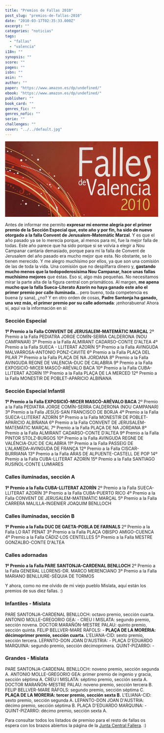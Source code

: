```yaml
---
title: "Premios de Fallas 2010"
post_slug: "premios-de-fallas-2010"
date: "2010-03-17T02:35:33.000Z"
excerpt: ""
categories: "noticias"
tags: 
  - "fallas"
  - "valencia"
i18n: ""
synopsis: ""
score: ""
pages: ""
isbn: ""
asin: ""
author: ""
paper: "https://www.amazon.es/dp/undefined/"
ebook: "https://www.amazon.es/dp/undefined/"
publisher: ""
book_card: ""
genres_fic: ""
genres_nofic: ""
serie: ""
challenges: ""
cover: "../../default.jpg"
---
```


![](images/fallas2010.jpg "Fallas 2010")

Antes de informar me permito **expresar mi enorme alegría por el primer premio de la Sección Especial que, este año y por fin, ha sido de nuevo otorgado a la falla Convent de Jerusalem-Matemàtic Marzal**. Y es que el año pasado ya se lo merecía porque, al menos para mí, fue la mejor falla de todas. Este año parece que ha sido porque si se volvía a elegir a Nou Campanar cantaría demasiado, porque para mí la falla de Convent de Jerusalem del año pasado era mucho mejor que esta. No obstante, se lo tienen merecido. Y me alegro muchísimo por ellos, ya que son una comisión de las de toda la vida. Una comisión que no despilfarra dinero y, **gastando mucho menos que la todopoderosísima Nou Campanar, hace unas fallas muchísimo mejores** que éstas. Eso sí, algo más pequeñas. No necesitamos mirar la parte alta de la figura central con prismáticos. Al margen, **me apena mucho que la falla Sueca-Literato Azorín no haya ganado este año el primer premio por calle iluminada**... pero bueno, toda competencia es buena (y sana), ¿no? Y en otro orden de cosas, **Padre Santonja ha ganado, una vez más, el primer premio por su calle adornada**: ¡enhorabuena! Ahora sí, aquí va la información en sí:

### Sección Especial

**1º Premio a la Falla CONVENT DE JERUSALEM-MATEMÀTIC MARÇAL** 2º Premio a la Falla PEDIATRA JORGE COMÍN-SERRA CALDERONA (NOU CAMPANAR) 3º Premio a la Falla ALMIRANT CADARSO-CONTE D'ALTEA 4º Premio a la Falla SUECA - LLITERAT AZORÍN 5º Premio a la Falla AVINGUDA MALVARROSA-ANTONIO PONZ-CAVITE 6º Premio a la Falla PLAÇA DEL PILAR 7º Premio a la Falla PLAÇA DE NA JORDANA 8º Premio a la Falla AVINGUDA REGNE DE VALENCIA-DUC DE CALABRIA 9º Premio a la Falla EXPOSICIÓ-MICER MASCÓ-ARÉVALO BACA 10º Premio a la Falla CUBA-LLITERAT AZORÍN 11º Premio a la Falla PLAÇA DE LA MERCED 12º Premio a la Falla MONESTIR DE POBLET-APARICIO ALBIÑANA

### Sección Especial Infantil

**1º Premio a la Falla EXPOSICIÓ-MICER MASCÓ-ARÉVALO BACA** 2º Premio a la Falla PEDIATRA JORGE COMÍN-SERRA CALDERONA (NOU CAMPANAR) 3º Premio a la Falla JESÚS-SAN FRANCISCO DE BORJA 4º Premio a la Falla SUECA-LLITERAT AZORÍN 5º Premio a la Falla MONESTIR DE POBLET-APARICIO ALBIÑANA 6º Premio a la Falla CONVENT DE JERUSALEM-MATEMÀTIC MARÇAL 7º Premio a la Falla PLAÇA DE NA JORDANA 8º Premio a la Falla ALMIRANT CADARSO-CONTE D'ALTEA 9º Premio a la Falla PINTOR STOLZ-BURGOS 10º Premio a la Falla AVINGUDA REGNE DE VALÉNCIA-DUC DE CALABRIA 11º Premio a la Falla PASSEIG DE L'ALAMEDA-AVINGUDA DE FRANÇA 12º Premio a la Falla CISCAR-BURRIANA 13º Premio a la Falla ARAS DE ALPUENTE-CASTELL DE POP 14º Premio a la Falla CUBA-LLITERAT AZORÍN 15º Premio a la Falla SANTIAGO RUSIÑOL-CONTE LUMIARES

### Calles iluminadas, sección A

**1º Premio a la Falla CUBA-LLITERAT AZORÍN** 2º Premio a la Falla SUECA-LLITERAT AZORÍN 3º Premio a la Falla CUBA-PUERTO RICO 4º Premio a la Falla CONVENT DE JERUSALEM-MATEMÀTIC MARÇAL 5º Premio a la Falla CARRERA MALILLA-INGENIER JOAQUIM BENLLOCH

### Calles iluminadas, sección B

**1º Premio a la Falla DUC DE GAETA-POBLA DE FARNALS** 2º Premio a la Falla LO RAT PENAT 3º Premio a la Falla PLAÇA OBISPO AMIGO-CUENCA 4º Premio a la Falla CÁDIZ-LOS CENTELLES 5º Premio a la Falla MESTRE GONZALBO-CONTE D'ALTEA

### Calles adornadas

**1º Premio a la Falla PARE SANTONJA-CARDENAL BENLLOCH** 2º Premio a la Falla GENERAL LLORENS-DR. MARCO MERENCIANO 3º Premio a la Falla MARIANO BENLLIURE-SÉQUIA DE TORMOS

Y ahora, como no me olvido de mi viejo pueblo Mislata, aquí están los premios de sus diez fallas. :)

### Infantiles - Mislata

PARE SANTONJA-CARDENAL BENLLOCH: octavo premio, sección cuarta. ANTONIO MOLLE-GREGORIO GEA: - CREU I MISLATA: segundo premio, sección novena. DOCTOR MARAÑÓN-MESTRE PALAU: quinto premio, sección quinta. FELIP BELLVER-MARE RÀFOLS: - **PLAÇA DE LA MORERIA: décimoprimer premio, sección cuarta.** L'ELIANA-CID: sexto premio, sección tercera. LEPANTO-DON JOAN D'AUSTRIA: - PLAÇA D'EDUARDO MARQUINA: segundo premio, sección décimoprimera. QUINT-PIZARRO: -

### Grandes - Mislata

PARE SANTONJA-CARDENAL BENLLOCH: noveno premio, sección segunda A. ANTONIO MOLLE-GREGORIO GEA: primer premio de ingenio y gracia, sección séptima A. CREU I MISLATA: séptimo premio, sección sexta A. DOCTOR MARAÑÓN-MESTRE PALAU: noveno premio, sección tercera B. FELIP BELLVER-MARE RÀFOLS: segundo premio, sección séptima C. **PLAÇA DE LA MORERIA: tercer premio, sección sexta B.** L'ELIANA-CID: sexto premio, sección segunda A. LEPANTO-DON JOAN D'AUSTRIA: décimo premio, sección séptima B. PLAÇA D'EDUARDO MARQUINA: - QUINT-PIZARRO: décimo premio, sección sexta A.

Para consultar todos los listados de premiso para el resto de fallas os espera con los brazos abiertos la página de la [Junta Central Fallera](http://www.fallas.com). :)
